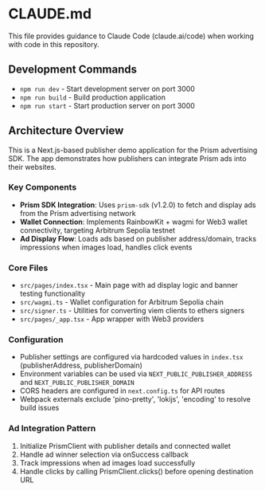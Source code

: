 # CLAUDE.md

This file provides guidance to Claude Code (claude.ai/code) when working with code in this repository.

## Development Commands

- `npm run dev` - Start development server on port 3000
- `npm run build` - Build production application
- `npm run start` - Start production server on port 3000

## Architecture Overview

This is a Next.js-based publisher demo application for the Prism advertising SDK. The app demonstrates how publishers can integrate Prism ads into their websites.

### Key Components

- **Prism SDK Integration**: Uses `prism-sdk` (v1.2.0) to fetch and display ads from the Prism advertising network
- **Wallet Connection**: Implements RainbowKit + wagmi for Web3 wallet connectivity, targeting Arbitrum Sepolia testnet
- **Ad Display Flow**: Loads ads based on publisher address/domain, tracks impressions when images load, handles click events

### Core Files

- `src/pages/index.tsx` - Main page with ad display logic and banner testing functionality
- `src/wagmi.ts` - Wallet configuration for Arbitrum Sepolia chain
- `src/signer.ts` - Utilities for converting viem clients to ethers signers
- `src/pages/_app.tsx` - App wrapper with Web3 providers

### Configuration

- Publisher settings are configured via hardcoded values in `index.tsx` (publisherAddress, publisherDomain)
- Environment variables can be used via `NEXT_PUBLIC_PUBLISHER_ADDRESS` and `NEXT_PUBLIC_PUBLISHER_DOMAIN`
- CORS headers are configured in `next.config.ts` for API routes
- Webpack externals exclude 'pino-pretty', 'lokijs', 'encoding' to resolve build issues

### Ad Integration Pattern

1. Initialize PrismClient with publisher details and connected wallet
2. Handle ad winner selection via onSuccess callback
3. Track impressions when ad images load successfully
4. Handle clicks by calling PrismClient.clicks() before opening destination URL